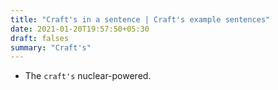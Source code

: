 ```yaml
---
title: "Craft's in a sentence | Craft's example sentences"
date: 2021-01-20T19:57:50+05:30
draft: falses
summary: "Craft's"
---
```

- The `craft's` nuclear-powered.
                 
